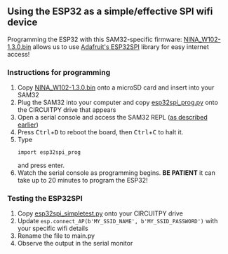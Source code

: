 ## Using the ESP32 as a simple/effective SPI wifi device

Programming the ESP32 with this SAM32-specific firmware: [NINA_W102-1.3.0.bin](./ESP32SPI/NINA_W102-1.3.0.bin) allows us to use [Adafruit's ESP32SPI](https://github.com/adafruit/Adafruit_CircuitPython_ESP32SPI) library for easy internet access!

### Instructions for programming

1. Copy [NINA_W102-1.3.0.bin](./ESP32SPI/NINA_W102-1.3.0.bin) onto a microSD card and insert into your SAM32
2. Plug the SAM32 into your computer and copy [esp32spi_prog.py](./ESP32SPI/esp32spi_prog.py) onto the CIRCUITPY drive that appears
3. Open a serial console and access the SAM32 REPL ([as described earlier](https://github.com/maholli/SAM32/tree/master/firmware#accessing-the-serial-console)) 
4. Press <kbd>Ctrl</kbd>+<kbd>D</kbd> to reboot the board, then <kbd>Ctrl</kbd>+<kbd>C</kbd> to halt it. 
5. Type
   ```
   import esp32spi_prog
   ```
   and press enter.
6. Watch the serial console as programming begins. **BE PATIENT** it can take up to 20 minutes to program the ESP32!

### Testing the ESP32SPI

1. Copy [esp32spi_simpletest.py](./ESP32SPI/esp32spi_simpletest.py) onto your CIRCUITPY drive 
2. Update `esp.connect_AP(b'MY_SSID_NAME', b'MY_SSID_PASSWORD')` with your specific wifi details
3. Rename the file to main.py
4. Observe the output in the serial monitor
